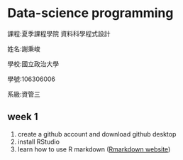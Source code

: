 # Data-science programming

課程:夏季課程學院 資料科學程式設計 
 
姓名:謝秉峻
 
學校:國立政治大學

學號:106306006

系級:資管三
  
## week 1
1. create a github account and download github desktop 
2. install RStudio
3. learn how to use R markdown ([Rmarkdown website](https://rmarkdown.rstudio.com/))



 
